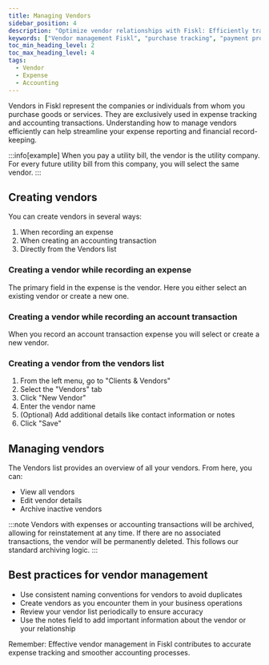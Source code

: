 ```yaml
---
title: Managing Vendors
sidebar_position: 4
description: "Optimize vendor relationships with Fiskl: Efficiently track purchases, manage payments, and streamline vendor interactions."
keywords: ["Vendor management Fiskl", "purchase tracking", "payment processing", "vendor relations"]
toc_min_heading_level: 2
toc_max_heading_level: 4
tags:
  - Vendor
  - Expense
  - Accounting
---
```



Vendors in Fiskl represent the companies or individuals from whom you purchase goods or services. They are exclusively used in expense tracking and accounting transactions. Understanding how to manage vendors efficiently can help streamline your expense reporting and financial record-keeping.

:::info[example]
When you pay a utility bill, the vendor is the utility company. For every future utility bill from this company, you will select the same vendor.
:::

## Creating vendors

You can create vendors in several ways:

1. When recording an expense
2. When creating an accounting transaction
3. Directly from the Vendors list

### Creating a vendor while recording an expense

The primary field in the expense is the vendor. Here you either select an existing vendor or create a new one.

### Creating a vendor while recording an account transaction

When you record an account transaction expense you will select or create a new vendor.

### Creating a vendor from the vendors list

1. From the left menu, go to "Clients & Vendors"
2. Select the "Vendors" tab
3. Click "New Vendor"
4. Enter the vendor name
5. (Optional) Add additional details like contact information or notes
6. Click "Save"

## Managing vendors

The Vendors list provides an overview of all your vendors. From here, you can:

- View all vendors
- Edit vendor details
- Archive inactive vendors

:::note
Vendors with expenses or accounting transactions will be archived, allowing for reinstatement at any time. If there are no associated transactions, the vendor will be permanently deleted. This follows our standard archiving logic.
:::

## Best practices for vendor management

- Use consistent naming conventions for vendors to avoid duplicates
- Create vendors as you encounter them in your business operations
- Review your vendor list periodically to ensure accuracy
- Use the notes field to add important information about the vendor or your relationship

Remember: Effective vendor management in Fiskl contributes to accurate expense tracking and smoother accounting processes.
